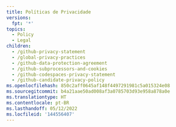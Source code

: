```yaml
---
title: Políticas de Privacidade
versions:
  fpt: '*'
topics:
  - Policy
  - Legal
children:
  - /github-privacy-statement
  - /global-privacy-practices
  - /github-data-protection-agreement
  - /github-subprocessors-and-cookies
  - /github-codespaces-privacy-statement
  - /github-candidate-privacy-policy
ms.openlocfilehash: 850c2aff0645af148f4497291981c5a015324e08
ms.sourcegitcommit: b4a21aae50ad008af3a0785703d93e958a878a0e
ms.translationtype: HT
ms.contentlocale: pt-BR
ms.lasthandoff: 05/12/2022
ms.locfileid: '144556407'
---
```


